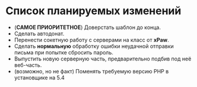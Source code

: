 # Список планируемых изменений

- (**САМОЕ ПРИОРИТЕТНОЕ**) Доверстать шаблон до конца.
- Сделать автодонат.
- Перенести сокетную работу с серверами на класс от **xPaw**.
- Сделать **нормальную** обработку ошибки неудачной отправки письма при попытке сбросить пароль.
- Выпустить новую серверную часть, предварительно подбив под неё веб-часть.
- (возможно, но не факт) Поменять требуемую версию PHP в установщике на 5.4
